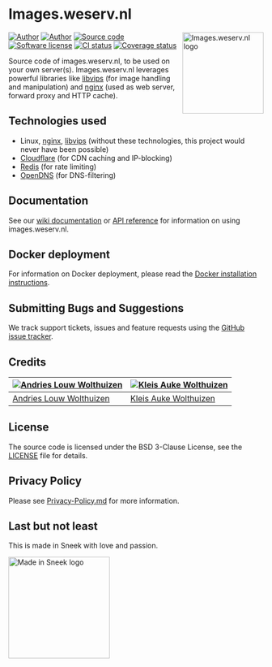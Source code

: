 # Images.weserv.nl

<img src="https://raw.githubusercontent.com/weserv/docs/deploy/logo.svg?sanitize=true" width="160" height="160" alt="Images.weserv.nl logo" align="right">

[![Author](https://img.shields.io/badge/author-andrieslouw-blue.svg)](https://github.com/andrieslouw)
[![Author](https://img.shields.io/badge/author-kleisauke-blue.svg)](https://github.com/kleisauke)
[![Source code](https://img.shields.io/badge/source-weserv/images-blue.svg)](https://github.com/weserv/images)
[![Software license](https://img.shields.io/github/license/weserv/images.svg)](https://opensource.org/licenses/BSD-3-Clause)
[![CI status](https://github.com/weserv/images/workflows/CI/badge.svg?branch=5.x)](https://github.com/weserv/images/actions)
[![Coverage status](https://codecov.io/gh/weserv/images/branch/5.x/graph/badge.svg)](https://codecov.io/gh/weserv/images)

Source code of images.weserv.nl, to be used on your own server(s). 
Images.weserv.nl leverages powerful libraries like [libvips](https://github.com/libvips/libvips) 
(for image handling and manipulation) and [nginx](https://github.com/nginx/nginx) (used as web server, forward proxy and HTTP cache).

## Technologies used

- Linux, [nginx](https://github.com/nginx/nginx), [libvips](https://github.com/libvips/libvips) 
(without these technologies,  this project would never have been possible)
- [Cloudflare](https://www.cloudflare.com/) (for CDN caching and IP-blocking)
- [Redis](https://github.com/antirez/redis) (for rate limiting)
- [OpenDNS](https://www.opendns.com/) (for DNS-filtering)

## Documentation

See our [wiki documentation](https://github.com/weserv/images/wiki) or 
[API reference](https://images.weserv.nl/) for information on using images.weserv.nl.

## Docker deployment

For information on Docker deployment, please read the 
[Docker installation instructions](docker/README.md).

## Submitting Bugs and Suggestions

We track support tickets, issues and feature requests using 
the [GitHub issue tracker](https://github.com/weserv/images/issues).

## Credits

[![Andries Louw Wolthuizen][avatar-author1]](https://github.com/andrieslouw) | [![Kleis Auke Wolthuizen][avatar-author2]](https://github.com/kleisauke)
------------- | -------------
[Andries Louw Wolthuizen](https://github.com/andrieslouw) | [Kleis Auke Wolthuizen](https://github.com/kleisauke)

## License

The source code is licensed under the BSD 3-Clause License, see the [LICENSE](LICENSE) file for details.

## Privacy Policy

Please see [Privacy-Policy.md](Privacy-Policy.md) for more information.

## Last but not least

This is made in Sneek with love and passion.

<a href="https://en.wikipedia.org/wiki/Sneek"><img src="https://raw.githubusercontent.com/weserv/docs/deploy/made-in-sneek.svg?sanitize=true" height="200" alt="Made in Sneek logo"></a>

[avatar-author1]: https://avatars2.githubusercontent.com/u/11487455?v=3&s=120
[avatar-author2]: https://avatars2.githubusercontent.com/u/12746591?v=3&s=120
